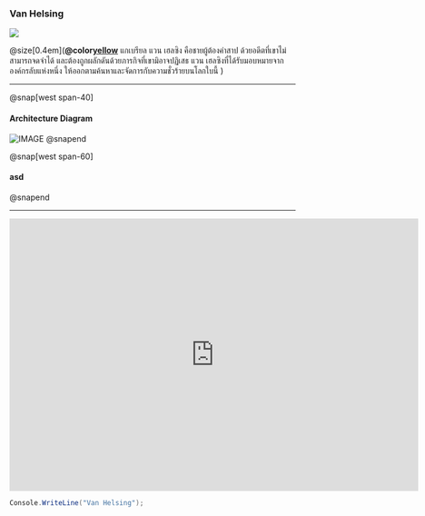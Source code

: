 ### Van Helsing

![](https://sv1.picz.in.th/images/2019/12/04/i15TQb.md.png)

@size[0.4em](**@color[yellow](นักล่าล้างเผ่าพันธุ์ปีศาจ)** แกเบรียล แวน เฮลซิง คือชายผู้ต้องคำสาป ด้วยอดีตที่เขาไม่สามารถจดจำได้ และต้องถูกผลักดันด้วยภารกิจที่เขามิอาจปฏิเสธ แวน เฮลซิงที่ได้รับมอบหมายจากองค์กรลับแห่งหนึ่ง ให้ออกตามค้นหาและจัดการกับความชั่วร้ายบนโลกใบนี้ )

---

@snap[west span-40]
#### Architecture Diagram
![IMAGE](http://popcornfor2.com/upload/user_3/images/2556/Oct/H/04/46603173.jpg)
@snapend

@snap[west span-60]
#### asd
@snapend

---

<iframe width="720" height="480" src="https://www.youtube.com/embed/WfSqZVGCCyw" frameborder="0" allow="accelerometer; autoplay; encrypted-media; gyroscope; picture-in-picture" allowfullscreen></iframe>

```c#
Console.WriteLine("Van Helsing");
```